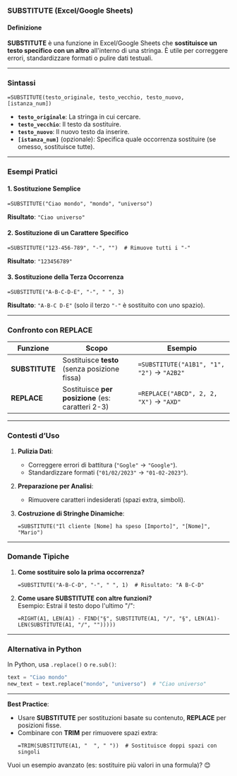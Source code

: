 ### **SUBSTITUTE (Excel/Google Sheets)**  

#### **Definizione**  
**SUBSTITUTE** è una funzione in Excel/Google Sheets che **sostituisce un testo specifico con un altro** all'interno di una stringa. È utile per correggere errori, standardizzare formati o pulire dati testuali.  

---

### **Sintassi**  
```excel
=SUBSTITUTE(testo_originale, testo_vecchio, testo_nuovo, [istanza_num])
```  
- **`testo_originale`**: La stringa in cui cercare.  
- **`testo_vecchio`**: Il testo da sostituire.  
- **`testo_nuovo`**: Il nuovo testo da inserire.  
- **`[istanza_num]`** (opzionale): Specifica quale occorrenza sostituire (se omesso, sostituisce tutte).  

---

### **Esempi Pratici**  

#### **1. Sostituzione Semplice**  
```excel
=SUBSTITUTE("Ciao mondo", "mondo", "universo")  
```  
**Risultato**: `"Ciao universo"`  

#### **2. Sostituzione di un Carattere Specifico**  
```excel
=SUBSTITUTE("123-456-789", "-", "")  # Rimuove tutti i "-"  
```  
**Risultato**: `"123456789"`  

#### **3. Sostituzione della Terza Occorrenza**  
```excel
=SUBSTITUTE("A-B-C-D-E", "-", " ", 3)  
```  
**Risultato**: `"A-B-C D-E"` (solo il terzo `"-"` è sostituito con uno spazio).  

---

### **Confronto con REPLACE**  
| Funzione      | Scopo                                     | Esempio                          |  
|--------------|------------------------------------------|----------------------------------|  
| **SUBSTITUTE** | Sostituisce **testo** (senza posizione fissa) | `=SUBSTITUTE("A1B1", "1", "2")` → `"A2B2"` |  
| **REPLACE**    | Sostituisce **per posizione** (es: caratteri 2-3) | `=REPLACE("ABCD", 2, 2, "X")` → `"AXD"` |  

---

### **Contesti d’Uso**  
1. **Pulizia Dati**:  
   - Correggere errori di battitura (`"Gogle"` → `"Google"`).  
   - Standardizzare formati (`"01/02/2023"` → `"01-02-2023"`).  

2. **Preparazione per Analisi**:  
   - Rimuovere caratteri indesiderati (spazi extra, simboli).  

3. **Costruzione di Stringhe Dinamiche**:  
   ```excel
   =SUBSTITUTE("Il cliente [Nome] ha speso [Importo]", "[Nome]", "Mario")  
   ```  

---

### **Domande Tipiche**  
1. **Come sostituire solo la prima occorrenza?**  
   ```excel
   =SUBSTITUTE("A-B-C-D", "-", " ", 1)  # Risultato: "A B-C-D"  
   ```  

2. **Come usare SUBSTITUTE con altre funzioni?**  
   Esempio: Estrai il testo dopo l'ultimo "/":  
   ```excel
   =RIGHT(A1, LEN(A1) - FIND("§", SUBSTITUTE(A1, "/", "§", LEN(A1)-LEN(SUBSTITUTE(A1, "/", "")))))  
   ```  

---

### **Alternativa in Python**  
In Python, usa `.replace()` o `re.sub()`:  
```python
text = "Ciao mondo"
new_text = text.replace("mondo", "universo")  # "Ciao universo"
```  

---

**Best Practice**:  
- Usare **SUBSTITUTE** per sostituzioni basate su contenuto, **REPLACE** per posizioni fisse.  
- Combinare con **TRIM** per rimuovere spazi extra:  
  ```excel
  =TRIM(SUBSTITUTE(A1, "  ", " "))  # Sostituisce doppi spazi con singoli
  ```  

Vuoi un esempio avanzato (es: sostituire più valori in una formula)? 😊